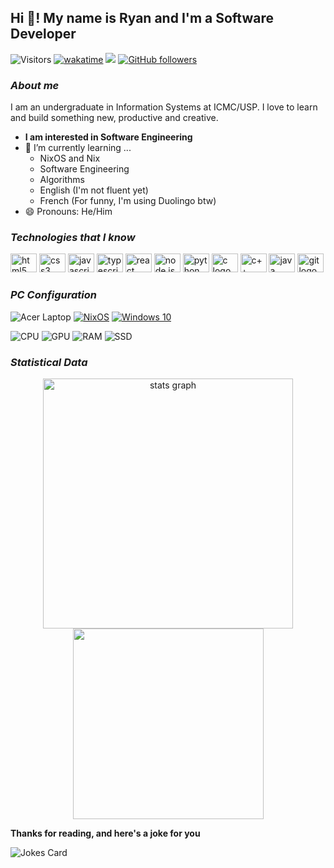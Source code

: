 ## Hi 👋! My name is Ryan and I'm a Software Developer

![Visitors](https://komarev.com/ghpvc/?username=Ryrden&color=blue)
[![wakatime](https://wakatime.com/badge/user/ed84c523-3e63-43f7-b210-066a9dd37830.svg)](https://wakatime.com/@ed84c523-3e63-43f7-b210-066a9dd37830)
[<img src="https://img.shields.io/static/v1?message=LinkedIn&logo=linkedin&label=&color=0077B5&logoColor=white&labelColor=&style=for-the-badge)">](https://www.linkedin.com/in/ryan25)
[![GitHub followers](https://img.shields.io/github/followers/ryrden.svg?style=social&label=Follow)](https://github.com/ryrden?tab=followers)

###

### ***About me***

I am an undergraduate in Information Systems at ICMC/USP. I love to learn and build something new, productive and creative.

* **I am interested in Software Engineering**
* 🌱 I’m currently learning ...
  * NixOS and Nix
  * Software Engineering
  * Algorithms
  * English (I'm not fluent yet)
  * French (For funny, I'm using Duolingo btw)
* 😄 Pronouns: He/Him

### ***Technologies that I know***

<p>
    <img src="https://cdn.jsdelivr.net/gh/devicons/devicon/icons/html5/html5-original.svg" height="30" width="42" alt="html5 logo"/>
    <img src="https://cdn.jsdelivr.net/gh/devicons/devicon/icons/css3/css3-original.svg" height="30" width="42" alt="css3 logo"/>
    <img src="https://cdn.jsdelivr.net/gh/devicons/devicon/icons/javascript/javascript-original.svg" height="30" width="42" alt="javascript logo"/>
    <img src="https://cdn.jsdelivr.net/gh/devicons/devicon/icons/typescript/typescript-original.svg" height="30" width="42" alt="typescript logo"/>
    <img src="https://cdn.jsdelivr.net/gh/devicons/devicon/icons/react/react-original.svg" height="30" width="42" alt="react logo"/>
    <img src="https://cdn.jsdelivr.net/gh/devicons/devicon/icons/nodejs/nodejs-original.svg" height="30" width="42" alt="node js logo"/>
    <img src="https://cdn.jsdelivr.net/gh/devicons/devicon/icons/python/python-original.svg" height="30" width="42" alt="python logo"/>
    <img src="https://cdn.jsdelivr.net/gh/devicons/devicon/icons/c/c-original.svg" height="30" width="42" alt="c logo"/>
    <img src="https://cdn.jsdelivr.net/gh/devicons/devicon/icons/cplusplus/cplusplus-original.svg" height="30" width="42" alt="c++ logo"/>
    <img src="https://cdn.jsdelivr.net/gh/devicons/devicon/icons/java/java-original.svg" height="30" width="42" alt="java logo"/>
    <img src="https://cdn.jsdelivr.net/gh/devicons/devicon/icons/git/git-original.svg" height="30" width="42" alt="git logo"/>
</p>

### ***PC Configuration***

![Acer Laptop](https://img.shields.io/badge/acer%20Aspire%205-83B81A?style=for-the-badge&logo=acer&logoColor=white) [![NixOS](https://img.shields.io/badge/NixOS-5277C3?style=for-the-badge&logo=nixos&logoColor=white)](https://nixos.org/) [![Windows 10](https://img.shields.io/badge/Windows-0078D6?style=for-the-badge&logo=windows&logoColor=white)](https://www.microsoft.com/en-us/windows)

![CPU](https://img.shields.io/badge/CPU-Ryzen%207%205700U-0078D6?style=for-the-badge) ![GPU](https://img.shields.io/badge/GPU-AMD%20Radeon%20Graphics-0078D6?style=for-the-badge) ![RAM](https://img.shields.io/badge/RAM-8GB-0078D6?style=for-the-badge) ![SSD](https://img.shields.io/badge/SSD-1TB-0078D6?style=for-the-badge)

### ***Statistical Data***

<div align="center" width="100%">
<!--     <img src="https://leetcard.jacoblin.cool/Ryrden?theme=dark&show_rank=false" width="425px"/><br> Leetcode Chart-->
    <img src="https://github-readme-stats.vercel.app/api?hide_title=false&hide_rank=false&show_icons=true&include_all_commits=true&count_private=true&disable_animations=false&theme=dark&locale=en&hide_border=false&username=Ryrden" alt="stats graph" width="400vw"/>
    <img src="https://github-readme-stats.vercel.app/api/top-langs/?username=ryrden&theme=dark&locale=en&layout=compact&hide=javascript,php,python,java,html,css,assembly,ejs,TeX,Hack,powershell" width="305vw"/>
</div>

**Thanks for reading, and here's a joke for you**

<img src="https://readme-jokes.vercel.app/api" alt="Jokes Card" />
